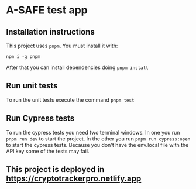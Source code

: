 # A-SAFE test app

## Installation instructions

This project uses `pnpm`. You must install it with:

`npm i -g pnpm`

After that you can install dependencies doing `pnpm install`

## Run unit tests

To run the unit tests execute the command `pnpm test`

## Run Cypress tests

To run the cypress tests you need two terminal windows. In one you run `pnpm run dev` to start the project. In the other you run `pnpm run cypress:open` to start the cypress tests. Because you don't have the env.local file with the API key some of the tests may fail.

## This project is deployed in https://cryptotrackerpro.netlify.app
